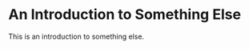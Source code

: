 An Introduction to Something Else
=================================

This is an introduction to something else.
